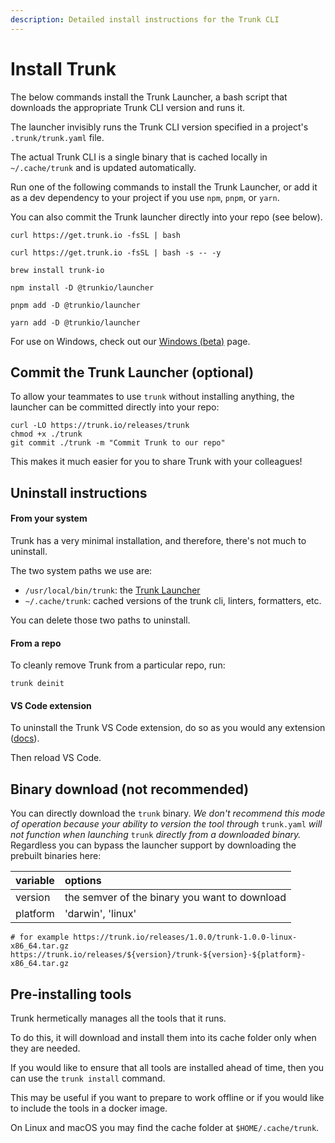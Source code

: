 ```yaml
---
description: Detailed install instructions for the Trunk CLI
---
```


# Install Trunk

The below commands install the Trunk Launcher, a bash script that downloads the appropriate Trunk CLI version and runs it.

The launcher invisibly runs the Trunk CLI version specified in a project's `.trunk/trunk.yaml` file.

The actual Trunk CLI is a single binary that is cached locally in `~/.cache/trunk` and is updated automatically.

Run one of the following commands to install the Trunk Launcher, or add it as a dev dependency to your project if you use `npm`, `pnpm`, or `yarn`.

You can also commit the Trunk launcher directly into your repo (see below).

```shell
curl https://get.trunk.io -fsSL | bash
```

```shell
curl https://get.trunk.io -fsSL | bash -s -- -y
```

```shell
brew install trunk-io
```

```shell
npm install -D @trunkio/launcher
```

```shell
pnpm add -D @trunkio/launcher
```

```shell
yarn add -D @trunkio/launcher
```

For use on Windows, check out our [Windows (beta)](https://docs.trunk.io/check/advanced-setup/cli/windows-beta) page.

## Commit the Trunk Launcher (optional)

To allow your teammates to use `trunk` without installing anything, the launcher can be committed directly into your repo:

```shell
curl -LO https://trunk.io/releases/trunk
chmod +x ./trunk
git commit ./trunk -m "Commit Trunk to our repo"
```

This makes it much easier for you to share Trunk with your colleagues!

## Uninstall instructions

#### From your system

Trunk has a very minimal installation, and therefore, there's not much to uninstall.

The two system paths we use are:

- `/usr/local/bin/trunk`: the [Trunk Launcher](https://docs.trunk.io/check/reference/components#trunk-launcher)
- `~/.cache/trunk`: cached versions of the trunk cli, linters, formatters, etc.

You can delete those two paths to uninstall.

#### From a repo

To cleanly remove Trunk from a particular repo, run:

```shell
trunk deinit
```

#### VS Code extension

To uninstall the Trunk VS Code extension, do so as you would any extension ([docs](https://code.visualstudio.com/docs/editor/extension-marketplace)).

Then reload VS Code.

## Binary download (not recommended)

You can directly download the `trunk` binary. _We don't recommend this mode of operation because your ability to version the tool through_ `trunk.yaml` _will not function when launching_ `trunk` _directly from a downloaded binary._ Regardless you can bypass the launcher support by downloading the prebuilt binaries here:

| variable | options                                       |
| :------- | :-------------------------------------------- |
| version  | the semver of the binary you want to download |
| platform | 'darwin', 'linux'                             |

```shell
# for example https://trunk.io/releases/1.0.0/trunk-1.0.0-linux-x86_64.tar.gz
https://trunk.io/releases/${version}/trunk-${version}-${platform}-x86_64.tar.gz
```

## Pre-installing tools

Trunk hermetically manages all the tools that it runs.

To do this, it will download and install them into its cache folder only when they are needed.

If you would like to ensure that all tools are installed ahead of time, then you can use the `trunk install` command.

This may be useful if you want to prepare to work offline or if you would like to include the tools in a docker image.

On Linux and macOS you may find the cache folder at `$HOME/.cache/trunk`.
